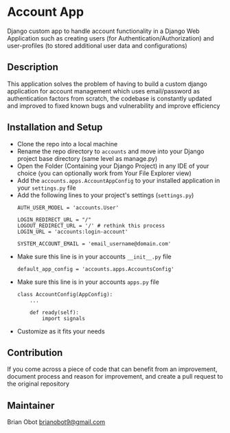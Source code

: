 # Account App 

Django custom app to handle account functionality in a Django Web Application such as creating users (for Authentication/Authorization) and user-profiles (to stored additional user data and configurations)

## Description 
This application solves the problem of having to build a custom django application for account management which uses email/password as authentication factors from scratch, the codebase is constantly updated and improved to fixed known bugs and vulnerability and improve efficiency

## Installation and Setup
- Clone the repo into a local machine 
- Rename the repo directory to `accounts` and move into your Django project base directory (same level as manage.py)
- Open the Folder (Containing your Django Project) in any IDE of your choice (you can optionally work from Your File Explorer view)
- Add the `accounts.apps.AccountAppConfig` to your installed application in your `settings.py` file 
- Add the following lines to your project's settings (`settings.py`)
    ```
    AUTH_USER_MODEL = 'accounts.User' 

    LOGIN_REDIRECT_URL = "/"
    LOGOUT_REDIRECT_URL = '/' # rethink this process 
    LOGIN_URL = 'accounts:login-account'

    SYSTEM_ACCOUNT_EMAIL = 'email_username@domain.com'

    ```
- Make sure this line is in your accounts `__init__.py` file 
    ```
    default_app_config = 'accounts.apps.AccountsConfig'

    ```
- Make sure this line is in your accounts `apps.py` file
    ```
    class AccountConfig(AppConfig):
        ...

        def ready(self):
            import signals

    ```
- Customize as it fits your needs


## Contribution
If you come across a piece of code that can benefit from an improvement, document process and reason for improvement,
and create a pull request to the original repository


## Maintainer
Brian Obot <brianobot9@gmail.com>